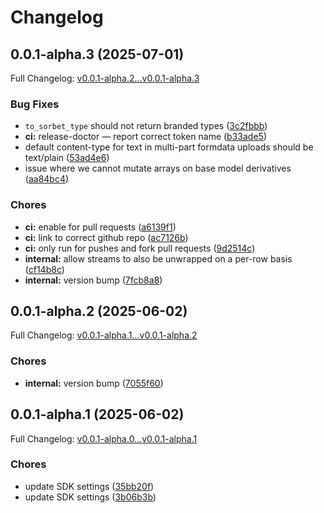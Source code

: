 # Changelog

## 0.0.1-alpha.3 (2025-07-01)

Full Changelog: [v0.0.1-alpha.2...v0.0.1-alpha.3](https://github.com/vern-so/sdk-ruby/compare/v0.0.1-alpha.2...v0.0.1-alpha.3)

### Bug Fixes

* `to_sorbet_type` should not return branded types ([3c2fbbb](https://github.com/vern-so/sdk-ruby/commit/3c2fbbbd35878c9c91400dd32e9b8e2f17a25f31))
* **ci:** release-doctor — report correct token name ([b33ade5](https://github.com/vern-so/sdk-ruby/commit/b33ade5a7cee6c3e8e8e64e0dae4b65c0ff3c0f3))
* default content-type for text in multi-part formdata uploads should be text/plain ([53ad4e6](https://github.com/vern-so/sdk-ruby/commit/53ad4e62e0a1f009cf9ad04914046944f18c83bd))
* issue where we cannot mutate arrays on base model derivatives ([aa84bc4](https://github.com/vern-so/sdk-ruby/commit/aa84bc4fa46f416e07e374ec5cd3c558eafcddb6))


### Chores

* **ci:** enable for pull requests ([a6139f1](https://github.com/vern-so/sdk-ruby/commit/a6139f162fd9641e2a5bd688ef655b0980d0b14d))
* **ci:** link to correct github repo ([ac7126b](https://github.com/vern-so/sdk-ruby/commit/ac7126b207ac25fa1417935ed7d20330867119f1))
* **ci:** only run for pushes and fork pull requests ([9d2514c](https://github.com/vern-so/sdk-ruby/commit/9d2514c437d65a11d942c0ac45a4a7ae344b41af))
* **internal:** allow streams to also be unwrapped on a per-row basis ([cf14b8c](https://github.com/vern-so/sdk-ruby/commit/cf14b8c32df75f454c2b865986038169c3bee0d3))
* **internal:** version bump ([7fcb8a8](https://github.com/vern-so/sdk-ruby/commit/7fcb8a8de1dd3fc85131b7bf6dd4ca2047859000))

## 0.0.1-alpha.2 (2025-06-02)

Full Changelog: [v0.0.1-alpha.1...v0.0.1-alpha.2](https://github.com/vern-so/sdk-ruby/compare/v0.0.1-alpha.1...v0.0.1-alpha.2)

### Chores

* **internal:** version bump ([7055f60](https://github.com/vern-so/sdk-ruby/commit/7055f6044d26319d594cca274b0ae653a454977e))

## 0.0.1-alpha.1 (2025-06-02)

Full Changelog: [v0.0.1-alpha.0...v0.0.1-alpha.1](https://github.com/vern-so/sdk-ruby/compare/v0.0.1-alpha.0...v0.0.1-alpha.1)

### Chores

* update SDK settings ([35bb20f](https://github.com/vern-so/sdk-ruby/commit/35bb20f334f326ac11b123c40a8a1386b5dfc729))
* update SDK settings ([3b06b3b](https://github.com/vern-so/sdk-ruby/commit/3b06b3bf3f8bce9fb14a60c01b884ddcc1b4853f))
